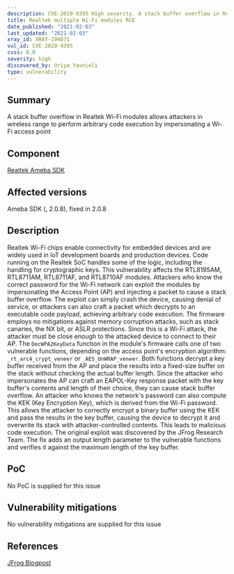 ```yaml
---
description: CVE-2020-9395 High severity. A stack buffer overflow in Realtek Wi-Fi modules allows attackers in wireless range to perform arbitrary code execution by impersonating a Wi-Fi access point
title: Realtek multiple Wi-Fi modules RCE
date_published: "2021-02-03"
last_updated: "2021-02-03"
xray_id: XRAY-194071
vul_id: CVE-2020-9395
cvss: 8.0
severity: high
discovered_by: Uriya Yavnieli
type: vulnerability
---
```

## Summary
A stack buffer overflow in Realtek Wi-Fi modules allows attackers in wireless range to perform arbitrary code execution by impersonating a Wi-Fi access point

## Component

[Realtek Ameba SDK](https://www.amebaiot.com/en/ameba-sdk-summary/)

## Affected versions

Ameba SDK (, 2.0.8), fixed in 2.0.8

## Description

Realtek Wi-Fi chips enable connectivity for embedded devices and are widely used in IoT development boards and production devices. Code running on the Realtek SoC handles some of the logic, including the handling for cryptographic keys. This vulnerability affects the RTL8195AM, RTL8711AM, RTL8711AF, and RTL8710AF modules. Attackers who know the correct password for the Wi-Fi network can exploit the modules by impersonating the Access Point (AP) and injecting a packet to cause a stack buffer overflow. The exploit can simply crash the device, causing denial of service, or attackers can also craft a packet which decrypts to an executable code payload, achieving arbitrary code execution. The firmware employs no mitigations against memory corruption attacks, such as stack canaries, the NX bit, or ASLR protections. Since this is a Wi-Fi attack, the attacker must be close enough to the attacked device to connect to their AP. The `DecWPA2KeyData` function in the module's firmware calls one of two vulnerable functions, depending on the access point's encryption algorithm: `_rt_arc4_crypt_veneer` or `_AES_UnWRAP_veneer`. Both functions decrypt a key buffer received from the AP and place the results into a fixed-size buffer on the stack without checking the actual buffer length. Since the attacker who impersonates the AP can craft an EAPOL-Key response packet with the key buffer's contents and length of their choice, they can cause stack buffer overflow. An attacker who knows the network's password can also compute the KEK (Key Encryption Key), which is derived from the Wi-Fi password. This allows the attacker to correctly encrypt a binary buffer using the KEK and pass the results in the key buffer, causing the device to decrypt it and overwrite its stack with attacker-controlled contents. This leads to malicious code execution. The original exploit was discovered by the JFrog Research Team. The fix adds an output length parameter to the vulnerable functions and verifies it against the maximum length of the key buffer.

## PoC

No PoC is supplied for this issue

## Vulnerability mitigations

No vulnerability mitigations are supplied for this issue

## References

[JFrog Blogpost](https://jfrog.com/blog/major-vulnerabilities-discovered-and-patched-in-realtek-rtl8195a-wi-fi-module/)
